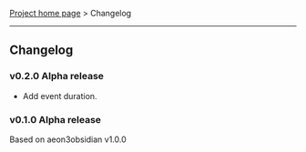 [Project home page](index) > Changelog

------------------------------------------------------------------------

## Changelog

### v0.2.0 Alpha release

- Add event duration.


### v0.1.0 Alpha release

Based on aeon3obsidian v1.0.0

